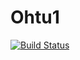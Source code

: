 Ohtu1
=====

[![Build Status](https://travis-ci.org/Kilhwch/Ohtu1.svg?branch=master)](https://travis-ci.org/Kilhwch/Ohtu1)
